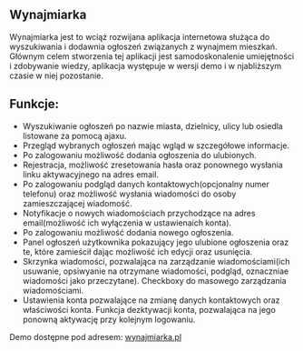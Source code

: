 ## Wynajmiarka

Wynajmiarka jest to wciąż rozwijana aplikacja internetowa służąca do wyszukiwania i dodawnia ogłoszeń związanych z wynajmem mieszkań.
Głównym celem stworzenia tej aplikacji jest samodoskonalenie umiejętności i zdobywanie wiedzy, aplikacja występuje w wersji demo i w njabliższym czasie w niej pozostanie.

## Funkcje:

- Wyszukiwanie ogłoszeń po nazwie miasta, dzielnicy, ulicy lub osiedla listowane za pomocą ajaxu.
- Przegląd wybranych ogłoszeń mając wgląd w szczegółowe informacje.
- Po zalogowaniu możliwość dodania ogłoszenia do ulubionych.
- Rejestracja, możliwość zresetowania hasła oraz ponownego wysłania linku aktywacyjnego na adres email.
- Po zalogowaniu podgląd danych kontaktowych(opcjonalny numer telefonu) oraz możliwość wysłania wiadomości do osoby zamieszczającej wiadomość.
- Notyfikacje o nowych wiadomościach przychodzące na adres email(możliwość ich wyłączenia w ustawienaich konta).
- Po zalogowaniu możliwość dodania nowego ogłoszenia.
- Panel ogłoszeń użytkownika pokazujący jego ulubione ogłoszenia oraz te, które zamieścił dając możliwość ich edycji oraz usunięcia.
- Skrzynka wiadomości, pozwalająca na zarządzanie wiadomościami(ich usuwanie, opsiwyanie na otrzymane wiadomości, podgląd, oznaczniae wiadomości jako przeczytane). Checkboxy do masowego zarządzania wiadomościami.
- Ustawienia konta pozwalające na zmianę danych kontaktowych oraz właściwości konta. Funkcja dezktywacji konta, pozwalająca na jego ponowną aktywację przy kolejnym logowaniu.

Demo dostępne pod adresem: [wynajmiarka.pl](http://wynajmiarka.pl/)
